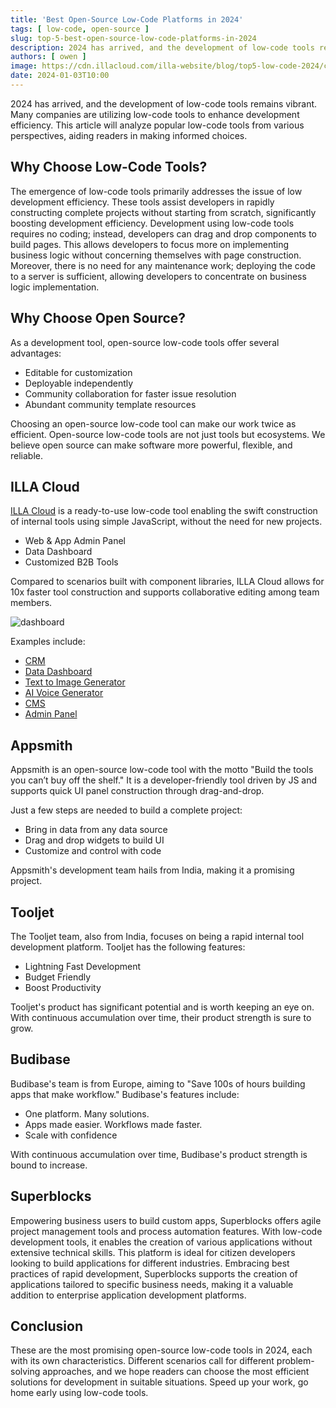 ```yaml
---
title: 'Best Open-Source Low-Code Platforms in 2024'
tags: [ low-code, open-source ]
slug: top-5-best-open-source-low-code-platforms-in-2024
description: 2024 has arrived, and the development of low-code tools remains vibrant. Many companies are utilizing low-code tools to enhance development efficiency. This article will analyze popular low-code tools from various perspectives, aiding readers in making informed choices.
authors: [ owen ]
image: https://cdn.illacloud.com/illa-website/blog/top5-low-code-2024/cover.png
date: 2024-01-03T10:00
---
```


2024 has arrived, and the development of low-code tools remains vibrant. Many companies are utilizing low-code tools to enhance development efficiency. This article will analyze popular low-code tools from various perspectives, aiding readers in making informed choices.

## Why Choose Low-Code Tools?

The emergence of low-code tools primarily addresses the issue of low development efficiency. These tools assist developers in rapidly constructing complete projects without starting from scratch, significantly boosting development efficiency. Development using low-code tools requires no coding; instead, developers can drag and drop components to build pages. This allows developers to focus more on implementing business logic without concerning themselves with page construction. Moreover, there is no need for any maintenance work; deploying the code to a server is sufficient, allowing developers to concentrate on business logic implementation.

## Why Choose Open Source?

As a development tool, open-source low-code tools offer several advantages:

- Editable for customization
- Deployable independently
- Community collaboration for faster issue resolution
- Abundant community template resources

Choosing an open-source low-code tool can make our work twice as efficient. Open-source low-code tools are not just tools but ecosystems. We believe open source can make software more powerful, flexible, and reliable.

## ILLA Cloud

[ILLA Cloud](https://illacloud.com/) is a ready-to-use low-code tool enabling the swift construction of internal tools using simple JavaScript, without the need for new projects.

- Web & App Admin Panel
- Data Dashboard
- Customized B2B Tools

Compared to scenarios built with component libraries, ILLA Cloud allows for 10x faster tool construction and supports collaborative editing among team members.

![dashboard](https://cdn.illacloud.com/illa-website/blog/top5-low-code-2024/dashboard.png)

Examples include:

- [CRM](https://illacloud.com/crm)
- [Data Dashboard](https://www.illacloud.com/dashboard)
- [Text to Image Generator](https://illacloud.com/image-generator)
- [AI Voice Generator](https://illacloud.com/ai-voice-generator)
- [CMS](https://illacloud.com/cms)
- [Admin Panel](https://www.illacloud.com/admin-panel)

## Appsmith

Appsmith is an open-source low-code tool with the motto "Build the tools you can’t buy off the shelf." It is a developer-friendly tool driven by JS and supports quick UI panel construction through drag-and-drop.

Just a few steps are needed to build a complete project:

- Bring in data from any data source
- Drag and drop widgets to build UI
- Customize and control with code

Appsmith's development team hails from India, making it a promising project.

## Tooljet

The Tooljet team, also from India, focuses on being a rapid internal tool development platform. Tooljet has the following features:

- Lightning Fast Development
- Budget Friendly
- Boost Productivity

Tooljet's product has significant potential and is worth keeping an eye on. With continuous accumulation over time, their product strength is sure to grow.

## Budibase

Budibase's team is from Europe, aiming to "Save 100s of hours building apps that make workflow." Budibase's features include:

- One platform. Many solutions.
- Apps made easier. Workflows made faster.
- Scale with confidence

With continuous accumulation over time, Budibase's product strength is bound to increase.

## Superblocks

Empowering business users to build custom apps, Superblocks offers agile project management tools and process automation features. With low-code development tools, it enables the creation of various applications without extensive technical skills. This platform is ideal for citizen developers looking to build applications for different industries. Embracing best practices of rapid development, Superblocks supports the creation of applications tailored to specific business needs, making it a valuable addition to enterprise application development platforms.

## Conclusion

These are the most promising open-source low-code tools in 2024, each with its own characteristics. Different scenarios call for different problem-solving approaches, and we hope readers can choose the most efficient solutions for development in suitable situations. Speed up your work, go home early using low-code tools.